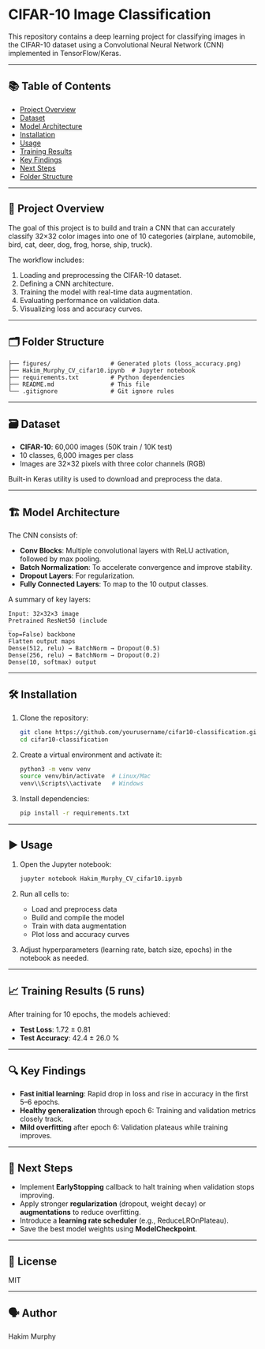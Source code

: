 # CIFAR-10 Image Classification

This repository contains a deep learning project for classifying images in the CIFAR-10 dataset using a Convolutional Neural Network (CNN) implemented in TensorFlow/Keras.

---

## 📚 Table of Contents

* [Project Overview](#project-overview)
* [Dataset](#dataset)
* [Model Architecture](#model-architecture)
* [Installation](#installation)
* [Usage](#usage)
* [Training Results](#training-results)
* [Key Findings](#key-findings)
* [Next Steps](#next-steps)
* [Folder Structure](#folder-structure)

---

## 🎯 Project Overview

The goal of this project is to build and train a CNN that can accurately classify 32×32 color images into one of 10 categories (airplane, automobile, bird, cat, deer, dog, frog, horse, ship, truck).

The workflow includes:

1. Loading and preprocessing the CIFAR-10 dataset.
2. Defining a CNN architecture.
3. Training the model with real-time data augmentation.
4. Evaluating performance on validation data.
5. Visualizing loss and accuracy curves.

---

## 🗂️ Folder Structure

```plaintext
├── figures/                 # Generated plots (loss_accuracy.png)
├── Hakim_Murphy_CV_cifar10.ipynb  # Jupyter notebook
├── requirements.txt         # Python dependencies
├── README.md                # This file
└── .gitignore               # Git ignore rules
```

---

## 🗃️ Dataset

* **CIFAR-10**: 60,000 images (50K train / 10K test)
* 10 classes, 6,000 images per class
* Images are 32×32 pixels with three color channels (RGB)

Built-in Keras utility is used to download and preprocess the data.

--- 

## 🏗️ Model Architecture

The CNN consists of:

* **Conv Blocks**: Multiple convolutional layers with ReLU activation, followed by max pooling.
* **Batch Normalization**: To accelerate convergence and improve stability.
* **Dropout Layers**: For regularization.
* **Fully Connected Layers**: To map to the 10 output classes.

A summary of key layers:

```plaintext
Input: 32×32×3 image
Pretrained ResNet50 (include
_
top=False) backbone
Flatten output maps
Dense(512, relu) → BatchNorm → Dropout(0.5)
Dense(256, relu) → BatchNorm → Dropout(0.2)
Dense(10, softmax) output
```

--- 

## 🛠️ Installation

1. Clone the repository:

   ```bash
   git clone https://github.com/yourusername/cifar10-classification.git
   cd cifar10-classification
   ```

2. Create a virtual environment and activate it:

   ```bash
   python3 -m venv venv
   source venv/bin/activate  # Linux/Mac
   venv\\Scripts\\activate   # Windows
   ```

3. Install dependencies:

   ```bash
   pip install -r requirements.txt
   ```

---

## ▶️ Usage

1. Open the Jupyter notebook:

   ```bash
   jupyter notebook Hakim_Murphy_CV_cifar10.ipynb
   ```

2. Run all cells to:

   * Load and preprocess data
   * Build and compile the model
   * Train with data augmentation
   * Plot loss and accuracy curves

3. Adjust hyperparameters (learning rate, batch size, epochs) in the notebook as needed.

---

## 📈 Training Results (5 runs)

After training for 10 epochs, the models achieved:

* **Test Loss**: 1.72 ± 0.81  
* **Test Accuracy**: 42.4 ± 26.0 %

---

## 🔍 Key Findings

* **Fast initial learning**: Rapid drop in loss and rise in accuracy in the first 5–6 epochs.
* **Healthy generalization** through epoch 6: Training and validation metrics closely track.
* **Mild overfitting** after epoch 6: Validation plateaus while training improves.

---

## 🧭 Next Steps

* Implement **EarlyStopping** callback to halt training when validation stops improving.
* Apply stronger **regularization** (dropout, weight decay) or **augmentations** to reduce overfitting.
* Introduce a **learning rate scheduler** (e.g., ReduceLROnPlateau).
* Save the best model weights using **ModelCheckpoint**.

---

## 📄 License
MIT

---

## 🗣️ Author
Hakim Murphy


